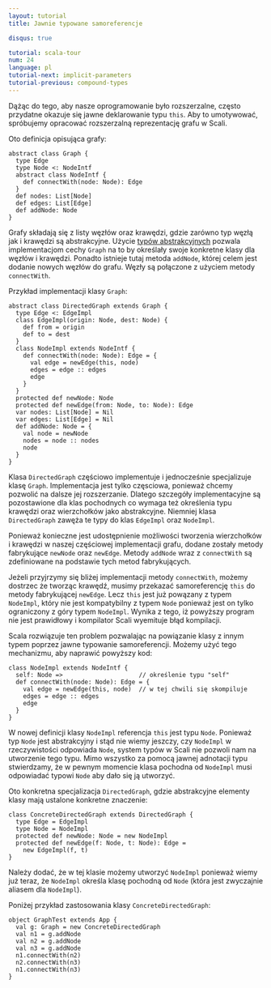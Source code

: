 ```yaml
---
layout: tutorial
title: Jawnie typowane samoreferencje

disqus: true

tutorial: scala-tour
num: 24
language: pl
tutorial-next: implicit-parameters
tutorial-previous: compound-types
---
```


Dążąc do tego, aby nasze oprogramowanie było rozszerzalne, często przydatne okazuje się jawne deklarowanie typu `this`. Aby to umotywować, spróbujemy opracować rozszerzalną reprezentację grafu w Scali.

Oto definicja opisująca grafy:

```tut
abstract class Graph {
  type Edge
  type Node <: NodeIntf
  abstract class NodeIntf {
    def connectWith(node: Node): Edge
  }
  def nodes: List[Node]
  def edges: List[Edge]
  def addNode: Node
}
```

Grafy składają się z listy węzłów oraz krawędzi, gdzie zarówno typ węzłą jak i krawędzi są abstrakcyjne. Użycie [typów abstrakcyjnych](abstract-types.html) pozwala implementacjom cechy `Graph` na to by określały swoje konkretne klasy dla węzłów i krawędzi. Ponadto istnieje tutaj metoda `addNode`, której celem jest dodanie nowych węzłów do grafu. Węzły są połączone z użyciem metody `connectWith`.

Przykład implementacji klasy `Graph`:

```tut:fail
abstract class DirectedGraph extends Graph {
  type Edge <: EdgeImpl
  class EdgeImpl(origin: Node, dest: Node) {
    def from = origin
    def to = dest
  }
  class NodeImpl extends NodeIntf {
    def connectWith(node: Node): Edge = {
      val edge = newEdge(this, node)
      edges = edge :: edges
      edge
    }
  }
  protected def newNode: Node
  protected def newEdge(from: Node, to: Node): Edge
  var nodes: List[Node] = Nil
  var edges: List[Edge] = Nil
  def addNode: Node = {
    val node = newNode
    nodes = node :: nodes
    node
  }
}
```

Klasa `DirectedGraph` częściowo implementuje i jednocześnie specjalizuje klasę `Graph`. Implementacja jest tylko częsciowa, ponieważ chcemy pozwolić na dalsze jej rozszerzanie. Dlatego szczegóły implementacyjne są pozostawione dla klas pochodnych co wymaga też określenia typu krawędzi oraz wierzchołków jako abstrakcyjne. Niemniej klasa `DirectedGraph` zawęża te typy do klas `EdgeImpl` oraz `NodeImpl`.

Ponieważ konieczne jest udostępnienie możliwości tworzenia wierzchołków i krawędzi w naszej częściowej implementacji grafu, dodane zostały metody fabrykujące `newNode` oraz `newEdge`. Metody `addNode` wraz z `connectWith` są zdefiniowane na podstawie tych metod fabrykujących.

Jeżeli przyjrzymy się bliżej implementacji metody `connectWith`, możemy dostrzec że tworząc krawędź, musimy przekazać samoreferencję `this` do metody fabrykującej `newEdge`. Lecz `this` jest już powązany z typem `NodeImpl`, który nie jest kompatybilny z typem `Node` ponieważ jest on tylko ograniczony z góry typem `NodeImpl`. Wynika z tego, iż powyższy program nie jest prawidłowy i kompilator Scali wyemituje błąd kompilacji.

Scala rozwiązuje ten problem pozwalając na powiązanie klasy z innym typem poprzez jawne typowanie samoreferencji. Możemy użyć tego mechanizmu, aby naprawić powyższy kod:

```tut
class NodeImpl extends NodeIntf {
  self: Node =>                     // określenie typu "self"
  def connectWith(node: Node): Edge = {
    val edge = newEdge(this, node)  // w tej chwili się skompiluje
    edges = edge :: edges
    edge
  }
}
```

W nowej definicji klasy `NodeImpl` referencja `this` jest typu `Node`. Ponieważ typ `Node` jest abstrakcyjny i stąd nie wiemy jeszczy, czy `NodeImpl` w rzeczywistości odpowiada `Node`, system typów w Scali nie pozwoli nam na utworzenie tego typu. Mimo wszystko za pomocą jawnej adnotacji typu stwierdzamy, że w pewnym momencie klasa pochodna od `NodeImpl` musi odpowiadać typowi `Node` aby dało się ją utworzyć.

Oto konkretna specjalizacja `DirectedGraph`, gdzie abstrakcyjne elementy klasy mają ustalone konkretne znaczenie:

```tut
class ConcreteDirectedGraph extends DirectedGraph {
  type Edge = EdgeImpl
  type Node = NodeImpl
  protected def newNode: Node = new NodeImpl
  protected def newEdge(f: Node, t: Node): Edge =
    new EdgeImpl(f, t)
}
```

Należy dodać, że w tej klasie możemy utworzyć `NodeImpl` ponieważ wiemy już teraz, że `NodeImpl` określa klasę pochodną od `Node` (która jest zwyczajnie aliasem dla `NodeImpl`).

Poniżej przykład zastosowania klasy `ConcreteDirectedGraph`:

```tut
object GraphTest extends App {
  val g: Graph = new ConcreteDirectedGraph
  val n1 = g.addNode
  val n2 = g.addNode
  val n3 = g.addNode
  n1.connectWith(n2)
  n2.connectWith(n3)
  n1.connectWith(n3)
}
```
